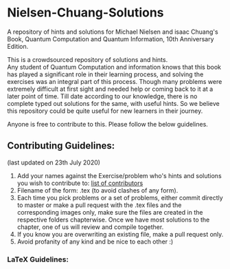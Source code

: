 # Nielsen-Chuang-Solutions
A repository of hints and solutions for Michael Nielsen and isaac Chuang's Book, Quantum Computation and Quantum Information, 10th Anniversary Edition.  

This is a crowdsourced repository of solutions and hints.  
Any student of Quantum Computation and information knows that this book has played a significant role in their learning process, and solving the exercises was an integral part of this process. Though many problems were extremely difficult at first sight and needed help or coming back to it at a later point of time. Till date according to our knowledge, there is no complete typed out solutions for the same, with useful hints. So we believe this repository could be quite useful for new learners in their journey.  

Anyone is free to contribute to this. Please follow the below guidelines.
## Contributing Guidelines:  
(last updated on 23th July 2020)  
1) Add your names against the Exercise/problem who's hints and solutions you wish to contribute to: [list of contributors](https://docs.google.com/spreadsheets/d/1zf0NDke0a6qjcPdUnzLeqmgeyLlFFOKjl5Vcq9p2Ltw/edit?usp=sharing)  
2) Filename of the form: <yourname><random number>.tex (to avoid clashes of any form).  
3) Each time you pick problems or a set of problems, either commit directly to master or make a pull request with the .tex files and the corresponding images only, make sure the files are created in the respective folders chapterwise. Once we have most solutions to the chapter, one of us will review and compile together.  
4) If you know you are overwriting an existing file, make a pull request only.  
5) Avoid profanity of any kind and be nice to each other :)  

### LaTeX Guidelines:  

